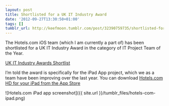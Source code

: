 ```yaml
---
layout: post
title: Shortlisted for a UK IT Industry Award
date: '2012-09-27T13:30:50+01:00'
tags: []
tumblr_url: http://keefmoon.tumblr.com/post/32390759735/shortlisted-for-a-uk-it-industry-award
---
```

The Hotels.com iOS team (which I am currently a part of) has been shortlisted for a UK IT Industry Award in the category of IT Project Team of the Year.

[UK IT Industry Awards Shortlist](http://www.ukitindustryawards.co.uk/static/2012-shortlist)

I’m told the award is specifically for the iPad App project, which we as a team have been improving over the last year.
You can download [Hotels.com HD for your iPad from the App Store](https://itunes.apple.com/us/app/hotels.com-hd/id461327349?mt=8)

![Hotels.com iPad app screenshot]({{ site.url }}/tumblr_files/hotels-com-ipad.png)
